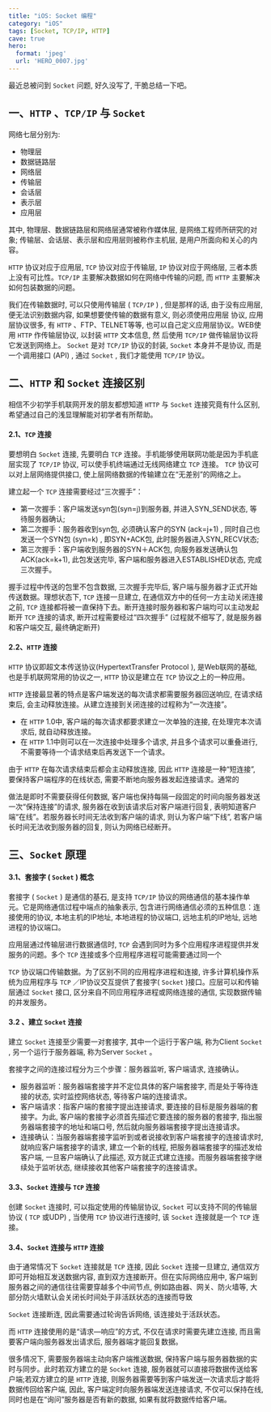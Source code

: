 ```yaml
---
title: "iOS: Socket 编程"
category: "iOS"
tags: [Socket, TCP/IP, HTTP]
cave: true
hero:
  format: 'jpeg'
  url: 'HERO_0007.jpg'
---
```

最近总被问到 `Socket` 问题, 好久没写了, 干脆总结一下吧。

## 一、`HTTP` 、`TCP/IP` 与 `Socket`

网络七层分别为:

* 物理层
* 数据链路层
* 网络层
* 传输层
* 会话层
* 表示层
* 应用层

其中, 物理层、数据链路层和网络层通常被称作媒体层, 是网络工程师所研究的对象; 传输层、会话层、表示层和应用层则被称作主机层, 是用户所面向和关心的内容。

`HTTP` 协议对应于应用层, `TCP` 协议对应于传输层, `IP` 协议对应于网络层, 三者本质上没有可比性。`TCP/IP` 主要解决数据如何在网络中传输的问题, 而 `HTTP` 主要解决如何包装数据的问题。

我们在传输数据时, 可以只使用传输层 ( `TCP/IP` ) , 但是那样的话, 由于没有应用层, 便无法识别数据内容, 如果想要使传输的数据有意义, 则必须使用应用层 协议, 应用层协议很多, 有 `HTTP` 、FTP、TELNET等等, 也可以自己定义应用层协议。WEB使用 `HTTP` 作传输层协议, 以封装 `HTTP` 文本信息, 然 后使用 `TCP/IP` 做传输层协议将它发送到网络上。 `Socket` 是对 `TCP/IP` 协议的封装, `Socket` 本身并不是协议, 而是一个调用接口 (API) , 通过 `Socket` , 我们才能使用 `TCP/IP` 协议。

## 二、`HTTP` 和 `Socket` 连接区别

相信不少初学手机联网开发的朋友都想知道 `HTTP` 与 `Socket` 连接究竟有什么区别, 希望通过自己的浅显理解能对初学者有所帮助。

#### 2.1、`TCP` 连接

要想明白 `Socket` 连接, 先要明白 `TCP` 连接。手机能够使用联网功能是因为手机底层实现了 `TCP/IP` 协议, 可以使手机终端通过无线网络建立 `TCP` 连接。 `TCP` 协议可以对上层网络提供接口, 使上层网络数据的传输建立在“无差别”的网络之上。

建立起一个 `TCP` 连接需要经过“三次握手”：

* 第一次握手：客户端发送syn包(syn=j)到服务器, 并进入SYN_SEND状态, 等待服务器确认;
* 第二次握手：服务器收到syn包, 必须确认客户的SYN (ack=j+1) , 同时自己也发送一个SYN包 (syn=k) , 即SYN+ACK包, 此时服务器进入SYN_RECV状态;
* 第三次握手：客户端收到服务器的SYN＋ACK包, 向服务器发送确认包ACK(ack=k+1), 此包发送完毕, 客户端和服务器进入ESTABLISHED状态, 完成三次握手。

握手过程中传送的包里不包含数据, 三次握手完毕后, 客户端与服务器才正式开始传送数据。理想状态下, `TCP` 连接一旦建立, 在通信双方中的任何一方主动关闭连接之前, `TCP` 连接都将被一直保持下去。断开连接时服务器和客户端均可以主动发起断开 `TCP` 连接的请求, 断开过程需要经过“四次握手” (过程就不细写了, 就是服务器和客户端交互, 最终确定断开) 

#### 2.2、`HTTP` 连接

 `HTTP` 协议即超文本传送协议(HypertextTransfer Protocol ), 是Web联网的基础, 也是手机联网常用的协议之一, `HTTP` 协议是建立在 `TCP` 协议之上的一种应用。

 `HTTP` 连接最显著的特点是客户端发送的每次请求都需要服务器回送响应, 在请求结束后, 会主动释放连接。从建立连接到关闭连接的过程称为“一次连接”。

* 在 `HTTP` 1.0中, 客户端的每次请求都要求建立一次单独的连接, 在处理完本次请求后, 就自动释放连接。
* 在 `HTTP` 1.1中则可以在一次连接中处理多个请求, 并且多个请求可以重叠进行, 不需要等待一个请求结束后再发送下一个请求。

由于 `HTTP` 在每次请求结束后都会主动释放连接, 因此 `HTTP` 连接是一种“短连接”, 要保持客户端程序的在线状态, 需要不断地向服务器发起连接请求。通常的

做法是即时不需要获得任何数据, 客户端也保持每隔一段固定的时间向服务器发送一次“保持连接”的请求, 服务器在收到该请求后对客户端进行回复, 表明知道客户端“在线”。若服务器长时间无法收到客户端的请求, 则认为客户端“下线”, 若客户端长时间无法收到服务器的回复, 则认为网络已经断开。

## 三、`Socket` 原理

#### 3.1、套接字 ( `Socket` ) 概念

套接字 ( `Socket` ) 是通信的基石, 是支持 `TCP/IP` 协议的网络通信的基本操作单元。它是网络通信过程中端点的抽象表示, 包含进行网络通信必须的五种信息：连接使用的协议, 本地主机的IP地址, 本地进程的协议端口, 远地主机的IP地址, 远地进程的协议端口。

应用层通过传输层进行数据通信时, `TCP` 会遇到同时为多个应用程序进程提供并发服务的问题。多个 `TCP` 连接或多个应用程序进程可能需要通过同一个

 `TCP` 协议端口传输数据。为了区别不同的应用程序进程和连接, 许多计算机操作系统为应用程序与 `TCP` ／IP协议交互提供了套接字( `Socket` )接口。应层可以和传输层通过 `Socket` 接口, 区分来自不同应用程序进程或网络连接的通信, 实现数据传输的并发服务。

#### 3.2 、建立 `Socket` 连接

建立 `Socket` 连接至少需要一对套接字, 其中一个运行于客户端, 称为Client `Socket` , 另一个运行于服务器端, 称为Server `Socket` 。

套接字之间的连接过程分为三个步骤：服务器监听, 客户端请求, 连接确认。

* 服务器监听：服务器端套接字并不定位具体的客户端套接字, 而是处于等待连接的状态, 实时监控网络状态, 等待客户端的连接请求。
* 客户端请求：指客户端的套接字提出连接请求, 要连接的目标是服务器端的套接字。为此, 客户端的套接字必须首先描述它要连接的服务器的套接字, 指出服务器端套接字的地址和端口号, 然后就向服务器端套接字提出连接请求。
* 连接确认：当服务器端套接字监听到或者说接收到客户端套接字的连接请求时, 就响应客户端套接字的请求, 建立一个新的线程, 把服务器端套接字的描述发给客户端, 一旦客户端确认了此描述, 双方就正式建立连接。而服务器端套接字继续处于监听状态, 继续接收其他客户端套接字的连接请求。

#### 3.3、`Socket` 连接与 `TCP` 连接

创建 `Socket` 连接时, 可以指定使用的传输层协议, `Socket` 可以支持不同的传输层协议 ( `TCP` 或UDP) , 当使用 `TCP` 协议进行连接时, 该 `Socket` 连接就是一个 `TCP` 连接。

#### 3.4、`Socket` 连接与 `HTTP` 连接

由于通常情况下 `Socket` 连接就是 `TCP` 连接, 因此 `Socket` 连接一旦建立, 通信双方即可开始相互发送数据内容, 直到双方连接断开。但在实际网络应用中, 客户端到服务器之间的通信往往需要穿越多个中间节点, 例如路由器、网关、防火墙等, 大部分防火墙默认会关闭长时间处于非活跃状态的连接而导致

 `Socket` 连接断连, 因此需要通过轮询告诉网络, 该连接处于活跃状态。

而 `HTTP` 连接使用的是“请求—响应”的方式, 不仅在请求时需要先建立连接, 而且需要客户端向服务器发出请求后, 服务器端才能回复数据。

很多情况下, 需要服务器端主动向客户端推送数据, 保持客户端与服务器数据的实时与同步。此时若双方建立的是 `Socket` 连接, 服务器就可以直接将数据传送给客户端;若双方建立的是 `HTTP` 连接, 则服务器需要等到客户端发送一次请求后才能将数据传回给客户端, 因此, 客户端定时向服务器端发送连接请求, 不仅可以保持在线, 同时也是在“询问”服务器是否有新的数据, 如果有就将数据传给客户端。

<!--
## 四、实现 `Socket`

这里我们使用 `Socket` 实现一个聊天室的功能, 关于服务器这里的就不介绍了

#### 4.1 再头文件中第一输入流和输出流和一个消息数组

```objc
@interfaceViewController (){

NSInputStream *_inputStream;//对应输入流

NSOutputStream *_outputStream;//对应输出流

}

@property (weak, nonatomic) IBOutlet NSLayoutConstraint *inputViewConstraint;

@property (weak, nonatomic) IBOutlet UITableView *tableView;

@property (nonatomic, strong) NSMutableArray *chatMsgs;//聊天消息数组

@end
懒加载这个消息数组

-(NSMutableArray *)chatMsgs{

if(!_chatMsgs) {

_chatMsgs =[NSMutableArray array];

}

return_chatMsgs;

}
```

#### 4.2 实现输入输出流的监听

```objc
-(void)stream:(NSStream *)aStream handleEvent:(NSStreamEvent)eventCode{

NSLog(@"%@",[NSThread currentThread]);

//NSStreamEventOpenCompleted = 1UL << 0,//输入输出流打开完成//NSStreamEventHasBytesAvailable = 1UL << 1,//有字节可读//NSStreamEventHasSpaceAvailable = 1UL << 2,//可以发放字节//NSStreamEventErrorOccurred = 1UL << 3,//连接出现错误//NSStreamEventEndEncountered = 1UL << 4//连接结束

switch(eventCode) {

caseNSStreamEventOpenCompleted:

NSLog(@"输入输出流打开完成");

break;

caseNSStreamEventHasBytesAvailable:

NSLog(@"有字节可读");

[self readData];

break;

caseNSStreamEventHasSpaceAvailable:

NSLog(@"可以发送字节");

break;

caseNSStreamEventErrorOccurred:

NSLog(@"连接出现错误");

break;

caseNSStreamEventEndEncountered:

NSLog(@"连接结束");

//关闭输入输出流

[_inputStream close];

[_outputStream close];

//从主运行循环移除

[_inputStream removeFromRunLoop:[NSRunLoop mainRunLoop] forMode:NSDefaultRunLoopMode];

[_outputStream removeFromRunLoop:[NSRunLoop mainRunLoop] forMode:NSDefaultRunLoopMode];

break;

default:

break;

}

}
```

#### 4.3 链接服务器

```objc
- (IBAction)connectToHost:(id)sender {

//1.建立连接

NSString *host =@"127.0.0.1";

intport =12345;

//定义C语言输入输出流

CFReadStreamRef readStream;

CFWriteStreamRef writeStream;

CFStreamCreatePairWith `Socket` ToHost(NULL, (__bridge CFStringRef)host, port, &readStream, &writeStream);

//把C语言的输入输出流转化成OC对象

_inputStream = (__bridge NSInputStream *)(readStream);

_outputStream = (__bridge NSOutputStream *)(writeStream);

//设置代理

_inputStream.delegate=self;

_outputStream.delegate=self;

//把输入输入流添加到主运行循环

//不添加主运行循环 代理有可能不工作

[_inputStream scheduleInRunLoop:[NSRunLoop mainRunLoop] forMode:NSDefaultRunLoopMode];

[_outputStream scheduleInRunLoop:[NSRunLoop mainRunLoop] forMode:NSDefaultRunLoopMode];

//打开输入输出流

[_inputStream open];

[_outputStream open];

}
```

#### 4.4 登陆

```objc
- (IBAction)loginBtnClick:(id)sender {

//登录

//发送用户名和密码

//在这里做的时候, 只发用户名, 密码就不用发送

//如果要登录, 发送的数据格式为 "iam:zhangsan";

//如果要发送聊天消息, 数据格式为 "msg:did you have dinner";

//登录的指令11NSString *loginStr =@"iam:zhangsan";

//把Str转成NSData

NSData *data =[loginStr dataUsingEncoding:NSUTF8StringEncoding];

[_outputStream write:data.bytes maxLength:data.length];

}
```

#### 4.5 读取服务器数据

```objc
#pragmamark 读了服务器返回的数据

-(void)readData{

//建立一个缓冲区 可以放1024个字节

uint8_t buf[1024];

//返回实际装的字节数

NSInteger len = [_inputStream read:buf maxLength:sizeof(buf)];

//把字节数组转化成字符串

NSData *data =[NSData dataWithBytes:buf length:len];

//从服务器接收到的数据

NSString *recStr =[[NSString alloc] initWithData:data encoding:NSUTF8StringEncoding];

NSLog(@"%@",recStr);

[self reloadDataWithText:recStr];

}
```

#### 4.6 发送数据

```objc
-(BOOL)textFieldShouldReturn:(UITextField *)textField{

NSString *text =textField.text;

NSLog(@"%@",text);

//聊天信息

NSString *msgStr = [NSString stringWithFormat:@"msg:%@",text];

//把Str转成NSData10NSData *data =[msgStr dataUsingEncoding:NSUTF8StringEncoding];

//刷新表格

[self reloadDataWithText:msgStr];

//发送数据

[_outputStream write:data.bytes maxLength:data.length];

//发送完数据, 清空textField

textField.text =nil;

returnYES;

}
```

#### 4.7 实现数据的显示, 并且每发送一次消息都会滚动到对应的位置

```objc
-(void)reloadDataWithText:(NSString *)text{

[self.chatMsgs addObject:text];

[self.tableView reloadData];

//数据多, 应该往上滚动

NSIndexPath *lastPath = [NSIndexPath indexPathForRow:self.chatMsgs.count -1inSection:0];

[self.tableView scrollToRowAtIndexPath:lastPath atScrollPosition:UITableViewScrollPositionBottom animated:YES];

}

#pragmamark 表格的数据源

-(NSInteger)tableView:(UITableView *)tableView numberOfRowsInSection:(NSInteger)section{

returnself.chatMsgs.count;

}

- (UITableViewCell *)tableView:(UITableView *)tableView cellForRowAtIndexPath:(NSIndexPath *)indexPath

{

staticNSString *ID =@"Cell";

UITableViewCell *cell =[tableView dequeueReusableCellWithIdentifier:ID];

cell.textLabel.text =self.chatMsgs[indexPath.row];

returncell;

}

-(void)scrollViewWillBeginDragging:(UIScrollView *)scrollView{

[self.view endEditing:YES];

}
```

#### 4.8 监听键盘的改变

```objc
//监听键盘

[[NSNotificationCenter defaultCenter] addObserver:self selector:@selector(kbFrmWillChange:) name:UIKeyboardWillChangeFrameNotificationobject:nil];

}

-(void)kbFrmWillChange:(NSNotification *)noti{

NSLog(@"%@",noti.userInfo);

//获取窗口的高度

CGFloat windowH =[UIScreen mainScreen].bounds.size.height;

//键盘结束的Frm

CGRect kbEndFrm =[noti.userInfo[UIKeyboardFrameEndUserInfoKey] CGRectValue];

//获取键盘结束的y值

CGFloat kbEndY =kbEndFrm.origin.y;

self.inputViewConstraint.constant = windowH -kbEndY;

}
```
-->
